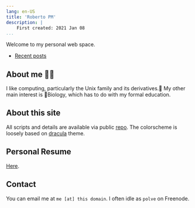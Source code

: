 ```yaml
---
lang: en-US
title: 'Roberto PM'
description: |
    First created: 2021 Jan 08
...
```


Welcome to my personal web space.

- [Recent posts](blog/)

## About me 👨‍💻

I like computing, particularly the Unix family and its derivatives.🐧 My other
main interest is 🧬Biology, which has to do with my formal education.

## About this site

All scripts and details are available via public
[repo](https://github.com/rpolve/website). The colorscheme is loosely based on
[dracula](https://draculatheme.com/) theme.

## Personal Resume

[Here](cv/cv.pdf).

## Contact

You can email me at `me [at] this domain`. I often idle as `polve` on Freenode.
